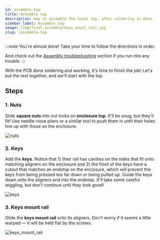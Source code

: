 ```yaml
---
id: assemble-top
title: Assemble top
description: How to assemble the Scout top, after soldering is done.
sidebar_label: Assemble top
image: /img/final_assembly/keys_mount_rail.jpg
slug: /assemble-top
---
```


:::note
You're almost done! Take your time to follow the directions in order.

And check out the [Assembly troubleshooting](assembly-troubleshooting) section if you run into any trouble.
:::

With the PCB done soldering and working, it's time to finish the job! Let's put the rest together, and we'll start with the top.

## Steps

### 1. Nuts

Slide **square nuts** into nut locks on **enclosure top**. It'll be snug, but they'll fit! Use needle-nose pliers or a similar tool to push them in until their holes line up with those on the enclosure.

![nuts](/img/final_assembly/nuts.jpg)

### 2. Keys

Add the **keys**. Notice that 1) their rail has cavities on the sides that fit onto matching aligners on the enclosure and 2) the front of the keys have a cutout that matches an endstop on the enclosure, which will prevent the keys from being pressed too far down or being pulled up. Guide the keys down onto the aligners and into the endstop. It'll take some careful wiggling, but don't continue until they look good!

![keys](/img/final_assembly/keys.jpg)

### 3. Keys mount rail

Glide the **keys mount rail** onto its aligners. Don't worry if it seems a little warped &mdash; it will be held flat by the screws.

![keys_mount_rail](/img/final_assembly/keys_mount_rail.jpg)
